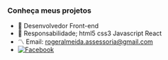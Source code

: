 ### Conheça meus projetos

- 🔭 Desenvolvedor Front-end
- 🌱 Responsabilidade; html5 css3 Javascript React
- 〽️ Email: rogeralmeida.assessoria@gmail.com
- [![Facebook](https://img.shields.io/badge/Facebook-1877F2?style=for-the-badge&logo=facebook&logoColor=white)](https://www.instagram.com/)
